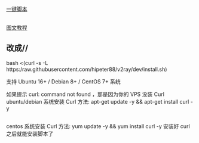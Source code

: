 
##
[ 一键脚本](https://github.com/233boy/v2ray/wiki/V2Ray%E4%B8%80%E9%94%AE%E5%AE%89%E8%A3%85%E8%84%9A%E6%9C%AC)

## 

[图文教程](https://github.com/233boy/v2ray/wiki/V2Ray%E6%90%AD%E5%BB%BA%E8%AF%A6%E7%BB%86%E5%9B%BE%E6%96%87%E6%95%99%E7%A8%8B)


## 改成//
bash <(curl -s -L https:/raw.githubusercontent.com/hipeter88/v2ray/dev/install.sh)

支持 Ubuntu 16+ / Debian 8+ / CentOS 7+ 系统

如果提示 curl: command not found ，那是因为你的 VPS 没装 Curl
ubuntu/debian 系统安装 Curl 方法: apt-get update -y && apt-get install curl -y
##
centos 系统安装 Curl 方法: yum update -y && yum install curl -y
安装好 curl 之后就能安装脚本了
